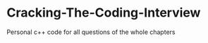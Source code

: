 Cracking-The-Coding-Interview
=============================
Personal c++ code for all questions of the whole chapters

